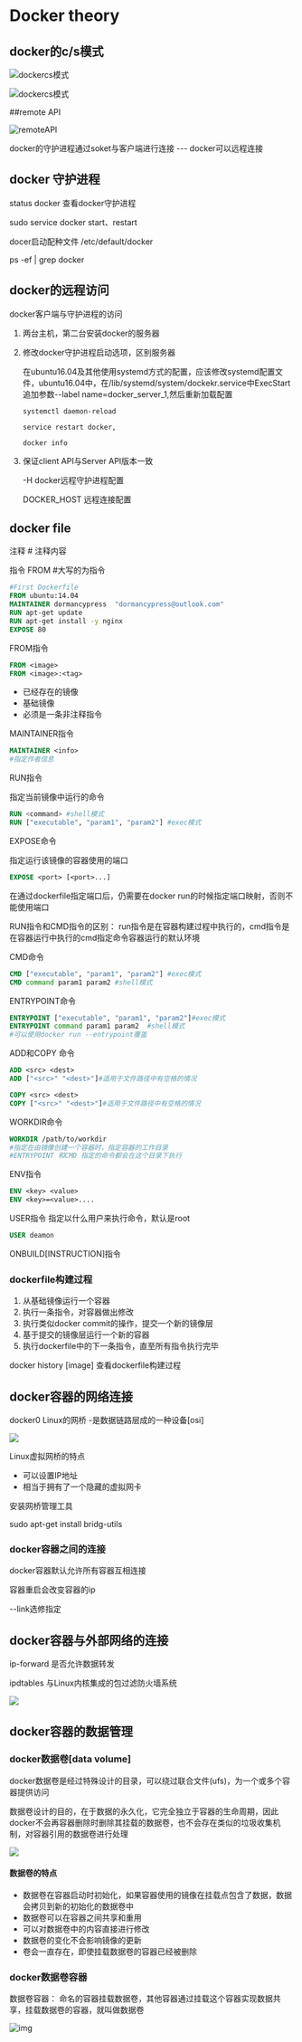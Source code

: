 # Docker theory

## docker的c/s模式

![dockercs模式](./docker1.png)

![dockercs模式](./docker2.png)

##remote API

![remoteAPI](./remote.png)



docker的守护进程通过soket与客户端进行连接 --- docker可以远程连接

## docker 守护进程

status docker 查看docker守护进程

sudo service docker start、restart 

docer启动配种文件  /etc/default/docker

ps -ef | grep docker

## docker的远程访问

docker客户端与守护进程的访问

1. 两台主机，第二台安装docker的服务器

2. 修改docker守护进程启动选项，区别服务器

   在ubuntu16.04及其他使用systemd方式的配置，应该修改systemd配置文件，ubuntu16.04中，在/lib/systemd/system/dockekr.service中ExecStart 追加参数--label name=docker_server_1,然后重新加载配置

   ``systemctl daemon-reload``

   ``service restart docker,``

   ``docker info``

3. 保证client API与Server API版本一致 

    -H docker远程守护进程配置

   DOCKER_HOST 远程连接配置

## docker file

注释   # 注释内容

指令 FROM #大写的为指令

```dockerfile
#First Dockerfile
FROM ubuntu:14.04
MAINTAINER dormancypress  "dormancypress@outlook.com"
RUN apt-get update
RUN apt-get install -y nginx
EXPOSE 80
```

FROM指令

```dockerfile
FROM <image>
FROM <image>:<tag>
```

- 已经存在的镜像
- 基础镜像
- 必须是一条非注释指令

MAINTAINER指令

```dockerfile
MAINTAINER <info>
#指定作者信息
```

RUN指令

指定当前镜像中运行的命令

```dockerfile
RUN <command> #shell模式
RUN ["executable", "param1", "param2"] #exec模式
```

EXPOSE命令

指定运行该镜像的容器使用的端口

```dockerfile
EXPOSE <port> [<port>...]
```

在通过dockerfile指定端口后，仍需要在docker run的时候指定端口映射，否则不能使用端口

RUN指令和CMD指令的区别： run指令是在容器构建过程中执行的，cmd指令是在容器运行中执行的cmd指定命令容器运行的默认环境 

CMD命令

```dockerfile
CMD ["executable", "param1", "param2"] #exec模式
CMD command param1 param2 #shell模式
```

ENTRYPOINT命令

```dockerfile
ENTRYPOINT ["executable", "param1", "param2"]#exec模式
ENTRYPOINT command param1 param2  #shell模式
#可以使用docker run --entrypoint覆盖
```

ADD和COPY 命令

```dockerfile
ADD <src> <dest>  
ADD ["<src>" "<dest>"]#适用于文件路径中有空格的情况

COPY <src> <dest> 
COPY ["<src>" "<dest>"]#适用于文件路径中有空格的情况
```

WORKDIR命令

```dockerfile
WORKDIR /path/to/workdir 
#指定在由镜像创建一个容器时，指定容器的工作目录
#ENTRYPOINT 和CMD 指定的命令都会在这个目录下执行
```

ENV指令

```dockerfile
ENV <key> <value>
ENV <key>=<value>....
```

USER指令 指定以什么用户来执行命令，默认是root

```dockerfile
USER deamon
```

ONBUILD[INSTRUCTION]指令

### dockerfile构建过程

1. 从基础镜像运行一个容器
2. 执行一条指令，对容器做出修改
3. 执行类似docker commit的操作，提交一个新的镜像层
4. 基于提交的镜像层运行一个新的容器
5. 执行dockerfile中的下一条指令，直至所有指令执行完毕

docker history [image] 查看dockerfile构建过程

## docker容器的网络连接

docker0 Linux的网桥 -是数据链路层成的一种设备[osi]

![](./osi.png)

Linux虚拟网桥的特点

- 可以设置IP地址
- 相当于拥有了一个隐藏的虚拟网卡

安装网桥管理工具

sudo apt-get install bridg-utils

### docker容器之间的连接

docker容器默认允许所有容器互相连接 

容器重启会改变容器的ip

--link选修指定





## docker容器与外部网络的连接

ip-forward 是否允许数据转发

ipdtables 与Linux内核集成的包过滤防火墙系统

![](./iptables.png)

## docker容器的数据管理

### docker数据卷[data volume]

docker数据卷是经过特殊设计的目录，可以绕过联合文件(ufs)，为一个或多个容器提供访问

数据卷设计的目的，在于数据的永久化，它完全独立于容器的生命周期，因此docker不会再容器删除时删除其挂载的数据卷，也不会存在类似的垃圾收集机制，对容器引用的数据卷进行处理

![](./datavulme.png)

#### 数据卷的特点

- 数据卷在容器启动时初始化，如果容器使用的镜像在挂载点包含了数据，数据会拷贝到新的初始化的数据卷中
- 数据卷可以在容器之间共享和重用
- 可以对数据卷中的内容直接进行修改
- 数据卷的变化不会影响镜像的更新
- 卷会一直存在，即使挂载数据卷的容器已经被删除





### docker数据卷容器

数据卷容器： 命名的容器挂载数据卷，其他容器通过挂载这个容器实现数据共享，挂载数据卷的容器，就叫做数据卷

![img](./volumecon.png?lastModify=1525057873)


